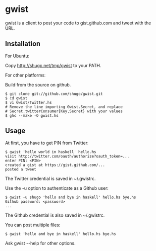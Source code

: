 gwist
=====

gwist is a client to post your code to gist.github.com and tweet with the URL.

Installation
------------

For Ubuntu:

Copy http://shugo.net/tmp/gwist to your PATH.

For other platforms:

Build from the source on github.

    $ git clone git://github.com/shugo/gwist.git
    $ cd gwist
    $ vi Gwist/Twitter.hs
    # Remove the line importing Gwist.Secret, and replace
    # Secret.twitterConsumer{Key,Secret} with your values
    $ ghc --make -O gwist.hs

Usage
-----

At first, you have to get PIN from Twitter:

    $ gwist 'hello world in haskell' hello.hs
    visit http://twitter.com/oauth/authorize?oauth_token=...
    enter PIN: <PIN>
    created a gist at https://gist.github.com/...
    posted a tweet

The Twitter credential is saved in ~/.gwistrc.

Use the -u option to authenticate as a Github user:

    $ gwist -u shugo 'hello and bye in haskell' hello.hs bye.hs
    Github password: <password>
    ...

The Github credential is also saved in ~/.gwistrc.

You can post multiple files:

    $ gwist 'hello and bye in haskell' hello.hs bye.hs

Ask gwist --help for other options.

